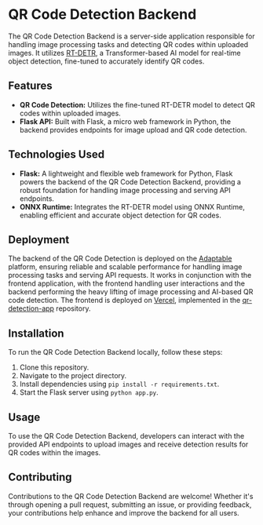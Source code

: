 # QR Code Detection Backend

The QR Code Detection Backend is a server-side application responsible for handling image processing tasks and detecting QR codes within uploaded images. It utilizes [RT-DETR](https://github.com/lyuwenyu/RT-DETR), a Transformer-based AI model for real-time object detection, fine-tuned to accurately identify QR codes.

## Features

- **QR Code Detection:** Utilizes the fine-tuned RT-DETR model to detect QR codes within uploaded images.
- **Flask API:** Built with Flask, a micro web framework in Python, the backend provides endpoints for image upload and QR code detection.

## Technologies Used

- **Flask:** A lightweight and flexible web framework for Python, Flask powers the backend of the QR Code Detection Backend, providing a robust foundation for handling image processing and serving API endpoints.
- **ONNX Runtime:** Integrates the RT-DETR model using ONNX Runtime, enabling efficient and accurate object detection for QR codes.

## Deployment

The backend of the QR Code Detection is deployed on the [Adaptable](https://qr-detection-app-backend.adaptable.app) platform, ensuring reliable and scalable performance for handling image processing tasks and serving API requests. It works in conjunction with the frontend application, with the frontend handling user interactions and the backend performing the heavy lifting of image processing and AI-based QR code detection. The frontend is deployed on [Vercel](https://qr-detection-app.vercel.app/), implemented in the [qr-detection-app](https://github.com/correa-rafael/qr-detection-app/) repository.

## Installation

To run the QR Code Detection Backend locally, follow these steps:

1. Clone this repository.
2. Navigate to the project directory.
3. Install dependencies using `pip install -r requirements.txt`.
4. Start the Flask server using `python app.py`.

## Usage

To use the QR Code Detection Backend, developers can interact with the provided API endpoints to upload images and receive detection results for QR codes within the images.

## Contributing

Contributions to the QR Code Detection Backend are welcome! Whether it's through opening a pull request, submitting an issue, or providing feedback, your contributions help enhance and improve the backend for all users.
